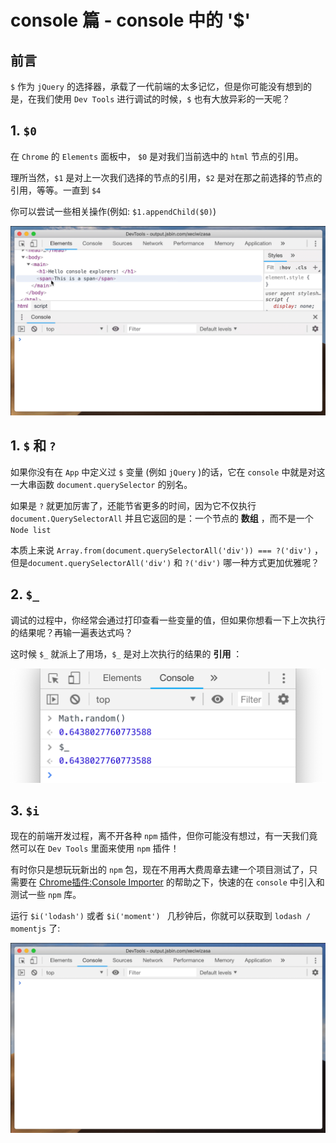 # console 篇 - console 中的 '$'

## 前言

`$` 作为 `jQuery` 的选择器，承载了一代前端的太多记忆，但是你可能没有想到的是，在我们使用 `Dev Tools` 进行调试的时候，`$` 也有大放异彩的一天呢？

## 1. `$0`

在 `Chrome` 的 `Elements` 面板中， `$0` 是对我们当前选中的 `html` 节点的引用。

理所当然，`$1` 是对上一次我们选择的节点的引用，`$2` 是对在那之前选择的节点的引用，等等。一直到 `$4`

你可以尝试一些相关操作(例如: `$1.appendChild($0)`)

![](./assets/16785c75b56d3a80~tplv-t2oaga2asx-image.gif)

## 1. `$` 和 `?`

如果你没有在 `App` 中定义过 `$` 变量 (例如 `jQuery` )的话，它在 `console` 中就是对这一大串函数 `document.querySelector` 的别名。

如果是 `?` 就更加厉害了，还能节省更多的时间，因为它不仅执行 `document.QuerySelectorAll` 并且它返回的是：一个节点的 **数组** ，而不是一个 `Node list`

本质上来说 `Array.from(document.querySelectorAll('div')) === ?('div')` ，但是`document.querySelectorAll('div')` 和 `?('div')` 哪一种方式更加优雅呢？

## 2. `$_`

调试的过程中，你经常会通过打印查看一些变量的值，但如果你想看一下上次执行的结果呢？再输一遍表达式吗？ 

这时候 `$_` 就派上了用场，`$_` 是对上次执行的结果的 **引用** ：

![](./assets/16785d333e7c1d7f~tplv-t2oaga2asx-image.png)

## 3. `$i`

现在的前端开发过程，离不开各种 `npm` 插件，但你可能没有想过，有一天我们竟然可以在 `Dev Tools` 里面来使用 `npm` 插件！

有时你只是想玩玩新出的 `npm` 包，现在不用再大费周章去建一个项目测试了，只需要在 [Chrome插件:Console Importer](https://chrome.google.com/webstore/detail/console-importer/hgajpakhafplebkdljleajgbpdmplhie/related) 的帮助之下，快速的在 `console` 中引入和测试一些 `npm` 库。

运行 `$i('lodash')` 或者 `$i('moment') ` 几秒钟后，你就可以获取到 `lodash / momentjs` 了:

![](./assets/16785da0dea963fb~tplv-t2oaga2asx-image.gif)